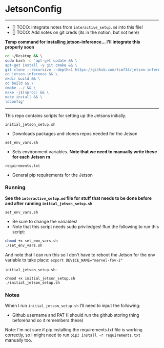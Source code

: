 ﻿# JetsonConfig

---

- [] TODO: integrate notes from `interactive_setup.md` into this file!
- [] TODO: Add notes on git creds (its in the notion, but not here)

**Temp command for installing jetson-inference... I'll integrate this properly soon**

```bash
cd ~/Desktop && \
sudo bash -c 'apt-get update && \
apt-get install -y git cmake && \
git clone --recursive --depth=1 https://github.com/timf34/jetson-inference && \
cd jetson-inference && \
mkdir build && \
cd build && \
cmake ../ && \
make -j$(nproc) && \
make install && \
ldconfig'
```

---

This repo contains scripts for setting up the Jetsons initially. 

`initial_jetson_setup.sh`

- Downloads packages and clones repos needed for the Jetson

`set_env_vars.sh`
- Sets environment variables. **Note that we need to manually write these for each Jetson rn**


`requirements.txt`
- General pip requirements for the Jetson

### Running 

**See the `interactive_setup.md` file for stuff that needs to be done before and after running `initial_jetson_setup.sh`**

`set_env_vars.sh`
- Be sure to change the variables!
- Note that this script needs sudo priviledges!
Run the following to run this script:
```bash
chmod +x set_env_vars.sh
./set_env_vars.sh
```

And note that I can run this so I don't have to reboot the Jetson for the env variable to take place:
`export DEVICE_NAME="marvel-fov-2"`


`initial_jetson_setup.sh`:

```
chmod +x initial_jetson_setup.sh
./initial_jetson_setup.sh
```

### Notes 

When I run `initial_jetson_setup.sh` I'll need to input the following:

- Github username and PAT (I should run the github storing thing beforehand so it remembers these)


Note: I'm not sure if pip installing the requirements.txt file is working correctly, so I might need to 
run `pip3 install -r requirements.txt` manually too.
